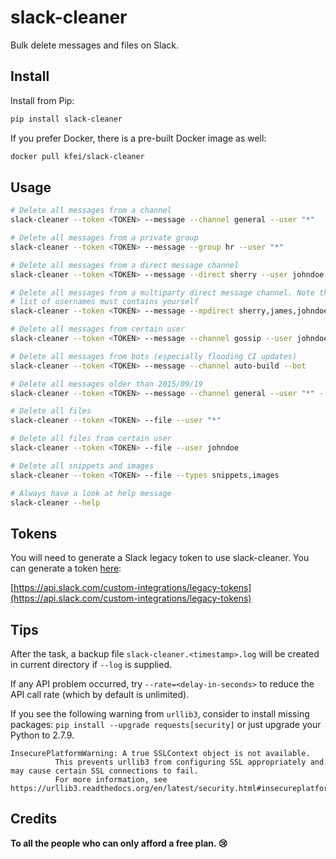 # slack-cleaner

Bulk delete messages and files on Slack.

## Install

Install from Pip:

```bash
pip install slack-cleaner
```

If you prefer Docker, there is a pre-built Docker image as well:

```bash
docker pull kfei/slack-cleaner
```

## Usage

```bash
# Delete all messages from a channel
slack-cleaner --token <TOKEN> --message --channel general --user "*"

# Delete all messages from a private group
slack-cleaner --token <TOKEN> --message --group hr --user "*"

# Delete all messages from a direct message channel
slack-cleaner --token <TOKEN> --message --direct sherry --user johndoe

# Delete all messages from a multiparty direct message channel. Note that the
# list of usernames must contains yourself
slack-cleaner --token <TOKEN> --message --mpdirect sherry,james,johndoe --user "*" 

# Delete all messages from certain user
slack-cleaner --token <TOKEN> --message --channel gossip --user johndoe

# Delete all messages from bots (especially flooding CI updates)
slack-cleaner --token <TOKEN> --message --channel auto-build --bot

# Delete all messages older than 2015/09/19
slack-cleaner --token <TOKEN> --message --channel general --user "*" --before 20150919

# Delete all files
slack-cleaner --token <TOKEN> --file --user "*"

# Delete all files from certain user
slack-cleaner --token <TOKEN> --file --user johndoe

# Delete all snippets and images
slack-cleaner --token <TOKEN> --file --types snippets,images

# Always have a look at help message
slack-cleaner --help
```

## Tokens

You will need to generate a Slack legacy token to use slack-cleaner. You can generate a token [here](https://api.slack.com/custom-integrations/legacy-tokens):

[https://api.slack.com/custom-integrations/legacy-tokens](https://api.slack.com/custom-integrations/legacy-tokens)

## Tips

After the task, a backup file `slack-cleaner.<timestamp>.log` will be created
in current directory if `--log` is supplied.

If any API problem occurred, try `--rate=<delay-in-seconds>` to reduce the API
call rate (which by default is unlimited).

If you see the following warning from `urllib3`, consider to install missing
packages: `pip install --upgrade requests[security]` or just upgrade your
Python to 2.7.9.

```
InsecurePlatformWarning: A true SSLContext object is not available.
          This prevents urllib3 from configuring SSL appropriately and may cause certain SSL connections to fail.
          For more information, see https://urllib3.readthedocs.org/en/latest/security.html#insecureplatformwarning.
```

## Credits

**To all the people who can only afford a free plan. :cry:**
